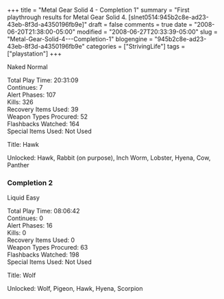 +++
title = "Metal Gear Solid 4 - Completion 1"
summary = "First playthrough results for Metal Gear Solid 4. [slnet0514:945b2c8e-ad23-43eb-8f3d-a4350196fb9e]"
draft = false
comments = true
date = "2008-06-20T21:38:00-05:00"
modified = "2008-06-27T20:33:39-05:00"
slug = "Metal-Gear-Solid-4---Completion-1"
blogengine = "945b2c8e-ad23-43eb-8f3d-a4350196fb9e"
categories = ["StrivingLife"]
tags = ["playstation"]
+++

<p>
Naked Normal 
</p>
<p>
Total Play Time: 20:31:09<br />
Continues: 7<br />
Alert Phases: 107<br />
Kills: 326<br />
Recovery Items Used: 39<br />
Weapon Types Procured: 52<br />
Flashbacks Watched: 164<br />
Special Items Used: Not Used 
</p>
<p>
Title: Hawk 
</p>
<p>
Unlocked: Hawk, Rabbit (on purpose), Inch Worm, Lobster, Hyena, Cow, Panther 
</p>
<h3>Completion 2</h3>
<p>
Liquid Easy
</p>
<p>
Total Play Time: 08:06:42<br />
Continues: 0<br />
Alert Phases: 16<br />
Kills: 0<br />
Recovery Items Used: 0<br />
Weapon Types Procured: 63<br />
Flashbacks Watched: 198<br />
Special Items Used: Not Used&nbsp;
</p>
<p>
Title: Wolf
</p>
<p>
Unlocked: Wolf, Pigeon, Hawk, Hyena, Scorpion
</p>

